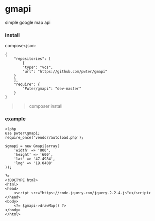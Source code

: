 # gmapi
simple google map api

### **install**
composer.json:

    {
        "repositories": [
            {
            "type": "vcs",
            "url": "https://github.com/pwter/gmapi"
        }
        ],
        "require": {
            "Pwter/gmapi": "dev-master"
        }
    }

> >composer install

### **example**

    <?php
    use pwter\gmapi;
    require_once('vendor/autoload.php');

    $gmapi = new Gmapi(array(
        'width' => '800',
        'height' => '600',
        'lat' => '47.4984',
        'lng' => '19.0408'
    ));

    ?>
    <!DOCTYPE html>
    <html>
    <head>
        <script src="https://code.jquery.com/jquery-2.2.4.js"></script>
    </head>
    <body>
        <?= $gmapi->drawMap() ?>
    </body>
    </html>